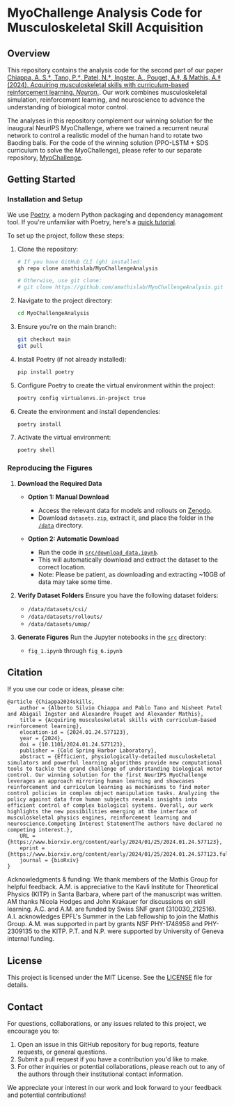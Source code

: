 # MyoChallenge Analysis Code for Musculoskeletal Skill Acquisition

## Overview

This repository contains the analysis code for the second part of our paper [Chiappa, A. S.†, Tano, P.†, Patel, N.†, Ingster, A., Pouget, A.‡, & Mathis, A.‡ (2024). Acquiring musculoskeletal skills with curriculum-based reinforcement learning. *Neuron*.](https://www.biorxiv.org/content/early/2024/01/25/2024.01.24.577123). Our work combines musculoskeletal simulation, reinforcement learning, and neuroscience to advance the understanding of biological motor control.

The analyses in this repository complement our winning solution for the inaugural NeurIPS MyoChallenge, where we trained a recurrent neural network to control a realistic model of the human hand to rotate two Baoding balls. For the code of the winning solution (PPO-LSTM + SDS curriculum to solve the MyoChallenge), please refer to our separate repository, [MyoChallenge](https://github.com/amathislab/myochallenge).

## Getting Started

### Installation and Setup

We use [Poetry](https://python-poetry.org/), a modern Python packaging and dependency management tool. If you're unfamiliar with Poetry, here's a [quick tutorial](https://www.youtube.com/watch?v=0f3moPe_bhk).

To set up the project, follow these steps:

1. Clone the repository:
   ```sh
   # If you have GitHub CLI (gh) installed:
   gh repo clone amathislab/MyoChallengeAnalysis

   # Otherwise, use git clone:
   # git clone https://github.com/amathislab/MyoChallengeAnalysis.git
   ```

2. Navigate to the project directory:
   ```sh
   cd MyoChallengeAnalysis
   ```

3. Ensure you're on the main branch:
   ```sh
   git checkout main
   git pull
   ```

4. Install Poetry (if not already installed):
   ```sh
   pip install poetry
   ```

5. Configure Poetry to create the virtual environment within the project:
   ```sh
   poetry config virtualenvs.in-project true
   ```

6. Create the environment and install dependencies:
   ```sh
   poetry install
   ```

7. Activate the virtual environment:
   ```sh
   poetry shell
   ```

### Reproducing the Figures

1. **Download the Required Data**
   - **Option 1: Manual Download**
     - Access the relevant data for models and rollouts on [Zenodo](https://zenodo.org/records/13332869).
     - Download `datasets.zip`, extract it, and place the folder in the [`/data`](/data/) directory.
   
   - **Option 2: Automatic Download**
     - Run the code in [`src/download_data.ipynb`](src/download_data.ipynb).
     - This will automatically download and extract the dataset to the correct location.
     - Note: Please be patient, as downloading and extracting ~10GB of data may take some time.

2. **Verify Dataset Folders**
   Ensure you have the following dataset folders:
   - `/data/datasets/csi/`
   - `/data/datasets/rollouts/`
   - `/data/datasets/umap/`

3. **Generate Figures**
   Run the Jupyter notebooks in the [`src`](/src/) directory:
   - `fig_1.ipynb` through `fig_6.ipynb`


## Citation

If you use our code or ideas, please cite:

```
@article {Chiappa2024skills,
	author = {Alberto Silvio Chiappa and Pablo Tano and Nisheet Patel and Abigail Ingster and Alexandre Pouget and Alexander Mathis},
	title = {Acquiring musculoskeletal skills with curriculum-based reinforcement learning},
	elocation-id = {2024.01.24.577123},
	year = {2024},
	doi = {10.1101/2024.01.24.577123},
	publisher = {Cold Spring Harbor Laboratory},
	abstract = {Efficient, physiologically-detailed musculoskeletal simulators and powerful learning algorithms provide new computational tools to tackle the grand challenge of understanding biological motor control. Our winning solution for the first NeurIPS MyoChallenge leverages an approach mirroring human learning and showcases reinforcement and curriculum learning as mechanisms to find motor control policies in complex object manipulation tasks. Analyzing the policy against data from human subjects reveals insights into efficient control of complex biological systems. Overall, our work highlights the new possibilities emerging at the interface of musculoskeletal physics engines, reinforcement learning and neuroscience.Competing Interest StatementThe authors have declared no competing interest.},
	URL = {https://www.biorxiv.org/content/early/2024/01/25/2024.01.24.577123},
	eprint = {https://www.biorxiv.org/content/early/2024/01/25/2024.01.24.577123.full.pdf},
	journal = {bioRxiv}
}
```

Acknowledgments & funding: We thank members of the Mathis Group for helpful feedback. A.M. is appreciative to the Kavli Institute for Theoretical Physics (KITP) in Santa Barbara, where part of the manuscript was written. AM thanks Nicola Hodges and John Krakauer for discussions on skill learning. A.C. and A.M. are funded by Swiss SNF grant (310030_212516). A.I. acknowledges EPFL's Summer in the Lab fellowship to join the Mathis Group. A.M. was supported in part by grants NSF PHY-1748958 and PHY-2309135 to the KITP. P.T. and N.P. were supported by University of Geneva internal funding.

## License

This project is licensed under the MIT License. See the [LICENSE](./LICENSE) file for details.

## Contact

For questions, collaborations, or any issues related to this project, we encourage you to:

1. Open an issue in this GitHub repository for bug reports, feature requests, or general questions.
2. Submit a pull request if you have a contribution you'd like to make.
3. For other inquiries or potential collaborations, please reach out to any of the authors through their institutional contact information.

We appreciate your interest in our work and look forward to your feedback and potential contributions!
